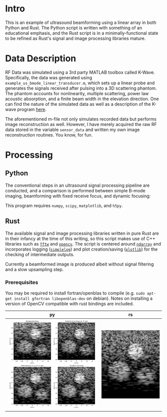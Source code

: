 # Intro
This is an example of ultrasound beamforming using a linear array in both Python and Rust. The Python script is written with something of an educational emphasis, and the Rust script is in a minimally-functional state to be refined as Rust's signal and image processing libraries mature.

# Data Description
RF Data was simulated using a 3rd party MATLAB toolbox called K-Wave. Specifically, the data was generated using `example_us_bmode_linear_transducer.m`, which sets up a linear probe and generates the signals received after pulsing into a 3D scattering phantom. The phantom accounts for nonlinearity, multiple scattering, power law acoustic absorption, and a finite beam width in the elevation direction. One can find the nature of the simulated data as well as a description of the K-wave program [here](http://www.k-wave.org/documentation/example_us_bmode_linear_transducer.php).

The aforementioned m-file not only simulates recorded data but performs image reconstruction as well. However, I have merely acquired the raw RF data stored in the variable `sensor_data` and written my own image reconstruction routines. You know, for fun.

# Processing
## Python

The conventional steps in an ultrasound signal processing pipeline are conducted, and a comparison is performed between simple B-mode imaging, beamforming with fixed receive focus, and dynamic focusing:

This program requires `numpy`, `scipy`, `matplotlib`, and `h5py`.

## Rust

The available signal and image processing libraries written in pure Rust are in their infancy at the time of this writing, so this script makes use of C++ libraries such as [`fftw`](https://github.com/rust-math/fftw) and [`opencv`](https://github.com/twistedfall/opencv-rust). The script is centered around [`ndarray`](https://github.com/rust-ndarray/ndarray) and incorporates logging ([`simplelog`](https://github.com/Drakulix/simplelog.rs)) and plot creation/saving ([`plotlib`](https://github.com/milliams/plotlib)) for the checking of intermediate outputs.

Currently a beamformed image is produced albeit without signal filtering and a slow upsampling step.

### Prerequisites

You may be required to install fortran/openblas to compile (e.g. `sudo apt-get install gfortran libopenblas-dev` on debian). Notes on installing a version of OpenCV compatible with rust bindings are included.

py             |  rs
:-------------------------:|:-------------------------:
![alt text](./py/result.png) | ![alt text](./rs/result.png)
